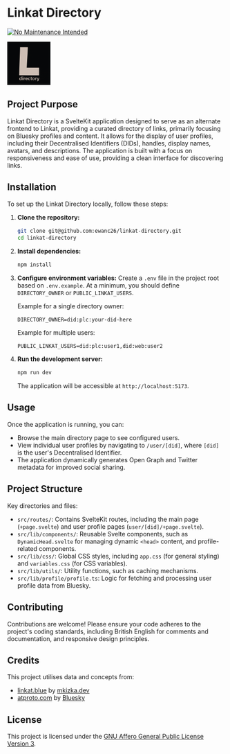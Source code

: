 # Linkat Directory

[![No Maintenance Intended](http://unmaintained.tech/badge.svg)](http://unmaintained.tech/)

<img src="./static/logo.png" alt="Linkat Directory" width="100"/>

## Project Purpose

Linkat Directory is a SvelteKit application designed to serve as an alternate frontend to Linkat, providing a curated directory of links, primarily focusing on Bluesky profiles and content. It allows for the display of user profiles, including their Decentralised Identifiers (DIDs), handles, display names, avatars, and descriptions. The application is built with a focus on responsiveness and ease of use, providing a clean interface for discovering links.

## Installation

To set up the Linkat Directory locally, follow these steps:

1.  **Clone the repository:**
    ```bash
    git clone git@github.com:ewanc26/linkat-directory.git
    cd linkat-directory
    ```

2.  **Install dependencies:**
    ```bash
    npm install
    ```

3.  **Configure environment variables:**
    Create a `.env` file in the project root based on `.env.example`. At a minimum, you should define `DIRECTORY_OWNER` or `PUBLIC_LINKAT_USERS`.
    
    Example for a single directory owner:
    ```
    DIRECTORY_OWNER=did:plc:your-did-here
    ```
    
    Example for multiple users:
    ```
    PUBLIC_LINKAT_USERS=did:plc:user1,did:web:user2
    ```

4.  **Run the development server:**
    ```bash
    npm run dev
    ```
    The application will be accessible at `http://localhost:5173`.

## Usage

Once the application is running, you can:

-   Browse the main directory page to see configured users.
-   View individual user profiles by navigating to `/user/[did]`, where `[did]` is the user's Decentralised Identifier.
-   The application dynamically generates Open Graph and Twitter metadata for improved social sharing.

## Project Structure

Key directories and files:

-   `src/routes/`: Contains SvelteKit routes, including the main page (`+page.svelte`) and user profile pages (`user/[did]/+page.svelte`).
-   `src/lib/components/`: Reusable Svelte components, such as `DynamicHead.svelte` for managing dynamic `<head>` content, and profile-related components.
-   `src/lib/css/`: Global CSS styles, including `app.css` (for general styling) and `variables.css` (for CSS variables).
-   `src/lib/utils/`: Utility functions, such as caching mechanisms.
-   `src/lib/profile/profile.ts`: Logic for fetching and processing user profile data from Bluesky.

## Contributing

Contributions are welcome! Please ensure your code adheres to the project's coding standards, including British English for comments and documentation, and responsive design principles.

## Credits

This project utilises data and concepts from:

-   [linkat.blue](https://linkat.blue) by [mkizka.dev](https://bsky.app/profile/did:plc:4gow62pk3vqpuwiwaslcwisa)
-   [atproto.com](https://atproto.com) by [Bluesky](https://bsky.social)

## License

This project is licensed under the [GNU Affero General Public License Version 3](LICENSE).